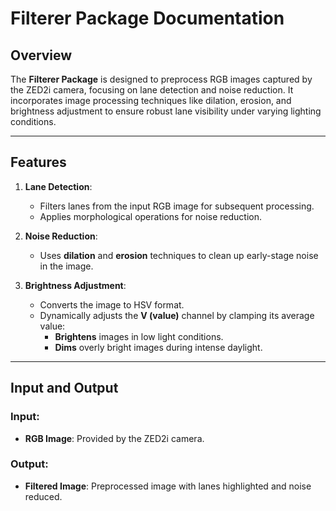 # Filterer Package Documentation

## Overview

The **Filterer Package** is designed to preprocess RGB images captured by the ZED2i camera, focusing on lane detection and noise reduction. It incorporates image processing techniques like dilation, erosion, and brightness adjustment to ensure robust lane visibility under varying lighting conditions.

---

## Features

1. **Lane Detection**:

   - Filters lanes from the input RGB image for subsequent processing.
   - Applies morphological operations for noise reduction.

2. **Noise Reduction**:

   - Uses **dilation** and **erosion** techniques to clean up early-stage noise in the image.

3. **Brightness Adjustment**:
   - Converts the image to HSV format.
   - Dynamically adjusts the **V (value)** channel by clamping its average value:
     - **Brightens** images in low light conditions.
     - **Dims** overly bright images during intense daylight.

---

## Input and Output

### Input:

- **RGB Image**: Provided by the ZED2i camera.

### Output:

- **Filtered Image**: Preprocessed image with lanes highlighted and noise reduced.
